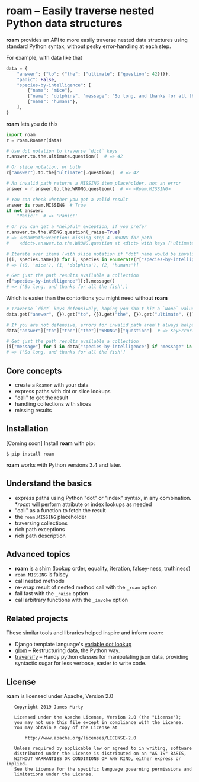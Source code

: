 # roam – Easily traverse nested Python data structures

**roam** provides an API to more easily traverse nested data structures using standard Python syntax, without pesky error-handling at each step. 

For example, with data like that
```python
data = {
    "answer": {"to": {"the": {"ultimate": {"question": 42}}}},
    "panic": False,
    "species-by-intelligence": [
        {"name": "mice"},
        {"name": "dolphins", "message": "So long, and thanks for all the fish"},
        {"name": "humans"},
    ],
}
```

**roam** lets you do this
```python
import roam
r = roam.Roamer(data)

# Use dot notation to traverse `dict` keys
r.answer.to.the.ultimate.question()  # => 42

# Or slice notation, or both
r["answer"].to.the["ultimate"].question()  # => 42

# An invalid path returns a MISSING item placeholder, not an error 
answer = r.answer.to.the.WRONG.question()  # => <Roam.MISSING>

# You can check whether you got a valid result
answer is roam.MISSING  # True
if not answer:
    "Panic!"  # => 'Panic!'

# Or you can get a *helpful* exception, if you prefer  
r.answer.to.the.WRONG.question(_raise=True)
# => <RoamPathException: missing step 4 .WRONG for path 
#    <dict>.answer.to.the.WRONG.question at <dict> with keys ['ultimate']>

# Iterate over items (with slice notation if "dot" name would be invalid)
[(i, species.name()) for i, species in enumerate(r["species-by-intelligence"])]
# => [(0, 'mice'), (1, 'dolphins'), (2, 'humans')]

# Get just the path results available a collection
r["species-by-intelligence"][:].message()
# => ('So long, and thanks for all the fish',)
```

Which is easier than the contortions you might need without **roam**
```python
# Traverse `dict` keys defensively, hoping you don't hit a `None` value
data.get("answer", {}).get("to", {}).get("the", {}).get("ultimate", {}).get("question")  # => 42

# If you are not defensive, errors for invalid path aren't always helpful
data["answer"]["to"]["the"]["the"]["WRONG"]["question"]  # => KeyError: 'the'

# Get just the path results available a collection
[i["message"] for i in data["species-by-intelligence"] if "message" in i]
# => ['So long, and thanks for all the fish']
```


## Core concepts

- create a `Roamer` with your data
- express paths with dot or slice lookups
- "call" to get the result
- handling collections with slices
- missing results


## Installation

[Coming soon] Install **roam** with pip:

```
$ pip install roam
``` 

**roam** works with Python versions 3.4 and later.


## Understand the basics

- express paths using Python "dot" or "index" syntax, in any combination. **roam* will perform attribute or index lookups as needed
- "call" as a function to fetch the result 
- the `roam.MISSING` placeholder
- traversing collections
- rich path exceptions
- rich path description


## Advanced topics

- **roam** is a shim (lookup order, equality, iteration, falsey-ness, truthiness)
- `roam.MISSING` is falsey
- call nested methods
- re-wrap result of nested method call with the `_roam` option
- fail fast with the `_raise` option
- call arbitrary functions with the `_invoke` option


## Related projects

These similar tools and libraries helped inspire and inform *roam*:

- Django template language's [variable dot lookup](https://docs.djangoproject.com/en/2.2/ref/templates/language/#variables)
- [glom](https://glom.readthedocs.io/) – Restructuring data, the Python way.
- [traversify](https://pypi.org/project/traversify/) – Handy python classes for manipulating json data, providing syntactic sugar for less verbose, easier to write code.


## License
 
 **roam** is licensed under Apache, Version 2.0

```text
   Copyright 2019 James Murty

   Licensed under the Apache License, Version 2.0 (the "License");
   you may not use this file except in compliance with the License.
   You may obtain a copy of the License at

       http://www.apache.org/licenses/LICENSE-2.0

   Unless required by applicable law or agreed to in writing, software
   distributed under the License is distributed on an "AS IS" BASIS,
   WITHOUT WARRANTIES OR CONDITIONS OF ANY KIND, either express or implied.
   See the License for the specific language governing permissions and
   limitations under the License.
```
